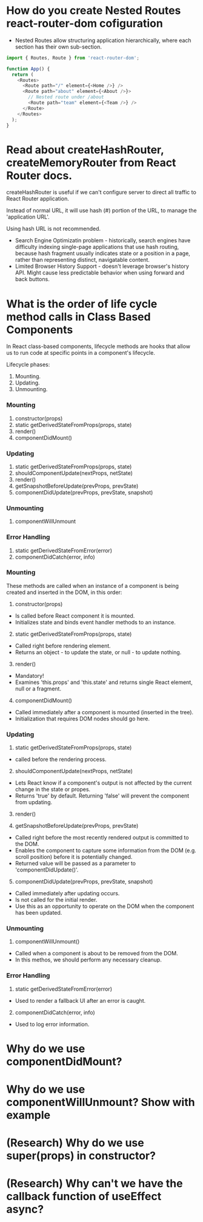 # How do you create Nested Routes react-router-dom cofiguration

- Nested Routes allow structuring application hierarchically, where each section has their own sub-section.
```js
import { Routes, Route } from 'react-router-dom';

function App() {
  return (
    <Routes>
      <Route path="/" element={<Home />} />
      <Route path="about" element={<About />}>
        // Nested route under /about
        <Route path="team" element={<Team />} />
      </Route>
    </Routes>
  );
}
```






# Read about createHashRouter, createMemoryRouter from React Router docs.

createHashRouter is useful if we can't configure server to direct all traffic to React Router application. 

Instead of normal URL, it will use hash (#) portion of the URL, to manage the 'application URL'.

Using hash URL is not recommended.
- Search Engine Optimizatin problem - historically, search engines have difficulty indexing single-page applications that use hash routing, because hash fragment usually indicates state or a position in a page, rather than representing distinct, navigatable content.
- Limited Browser History Support - doesn't leverage browser's history API. Might cause less predictable behavior when using forward and back buttons.





# What is the order of life cycle method calls in Class Based Components

In React class-based components, lifecycle methods are hooks that allow us to run code at specific points in a component's lifecycle.

Lifecycle phases:
1. Mounting.
2. Updating.
3. Unmounting.

### Mounting
1. constructor(props)
2. static getDerivedStateFromProps(props, state)
3. render()
4. componentDidMount()

### Updating
1. static getDerivedStateFromProps(props, state)
2. shouldComponentUpdate(nextProps, netState)
3. render()
4. getSnapshotBeforeUpdate(prevProps, prevState)
5. componentDidUpdate(prevProps, prevState, snapshot)

### Unmounting
1. componentWillUnmount

### Error Handling
1. static getDerivedStateFromError(error)
2. componentDidCatch(error, info)


### Mounting

These methods are called when an instance of a component is being created and inserted in the DOM, in this order:

1. constructor(props)
- Is called before React component it is mounted.
- Initializes state and binds event handler methods to an instance.

2. static getDerivedStateFromProps(props, state)
- Called right before rendering element.
- Returns an object - to update the state, or null - to update nothing.

3. render()
- Mandatory!
- Examines 'this.props' and 'this.state' and returns single React element, null or a fragment.

4. componentDidMount()
- Called immediately after a component is mounted (inserted in the tree).
- Initialization that requires DOM nodes should go here.


### Updating
1. static getDerivedStateFromProps(props, state)
- called before the rendering process.



2. shouldComponentUpdate(nextProps, netState)
- Lets React know if a component's output is not affected by the current change in the state or propes.
- Returns 'true' by default. Returning 'false' will prevent the component from updating.

3. render()

4. getSnapshotBeforeUpdate(prevProps, prevState)
- Called right before the most recently rendered output is committed to the DOM.
- Enables the component to capture some information from the DOM (e.g. scroll position) before it is potentially changed.
- Returned value will be passed as a parameter to 'componentDidUpdate()'.

5. componentDidUpdate(prevProps, prevState, snapshot)
- Called immediately after updating occurs.
- Is not called for the initial render.
- Use this as an opportunity to operate on the DOM when the component has been updated.


### Unmounting

1. componentWillUnmount()
- Called when a component is about to be removed from the DOM.
- In this methos, we should perform any necessary cleanup.


### Error Handling
1. static getDerivedStateFromError(error)
- Used to render a fallback UI after an error is caught.

2. componentDidCatch(error, info)
- Used to log error information.




# Why do we use componentDidMount?






# Why do we use componentWillUnmount? Show with example






# (Research) Why do we use super(props) in constructor?






# (Research) Why can't we have the callback function of useEffect async?
